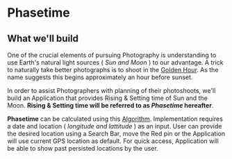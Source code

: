 # Phasetime

## What we'll build
One of the crucial elements of pursuing Photography is understanding to use 
Earth's natural light sources ( *Sun and Moon* ) to our advantage. A trick to naturally take better photographs is to shoot in the [Golden Hour](https://en.wikipedia.org/wiki/Golden_hour_(photography)). As the name suggests this begins approximately an hour before sunset. 

In order to assist Photographers with planning of their photoshoots, we'll build an Application that provides Rising & Setting time of Sun and the Moon. **Rising & Setting time will be referred to as _Phasetime_ hereafter**. 

**Phasetime** can be calculated using this [Algorithm](https://web.archive.org/web/20161202180207/http://williams.best.vwh.net/sunrise_sunset_algorithm.htm). Implementation requires a date and location ( _longitude and lattitude_ ) as an input. User can provide the desired location using a Search Bar, move the Red pin or the Application will use current GPS location as default. For quick access, Application will be able to show past persisted locations by the user.
